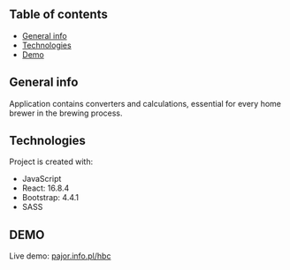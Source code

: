 ## Table of contents
* [General info](#general-info)
* [Technologies](#technologies)
* [Demo](#setup)

## General info
Application contains converters and calculations, essential for every home brewer in the brewing process.
	
## Technologies
Project is created with:
* JavaScript
* React: 16.8.4
* Bootstrap: 4.4.1
* SASS
	
## DEMO
Live demo: [pajor.info.pl/hbc](http://pajor.info.pl/hbc/)